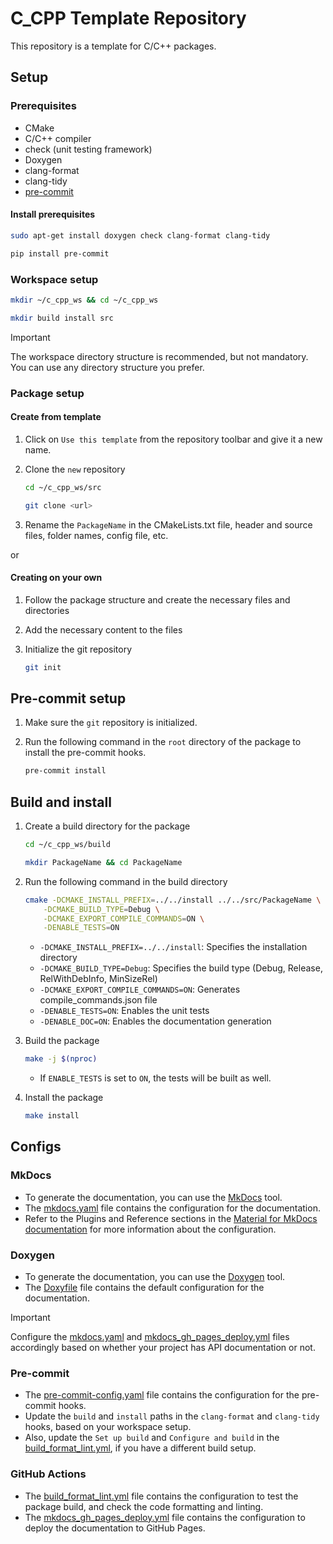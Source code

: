 # C_CPP Template Repository

This repository is a template for C/C++ packages.

## Setup

### Prerequisites

- CMake
- C/C++ compiler
- check (unit testing framework)
- Doxygen
- clang-format
- clang-tidy
- [pre-commit](https://pre-commit.com/)

#### Install prerequisites

```bash
sudo apt-get install doxygen check clang-format clang-tidy

pip install pre-commit
```

### Workspace setup

```bash
mkdir ~/c_cpp_ws && cd ~/c_cpp_ws

mkdir build install src
```

> [!IMPORTANT]
> The workspace directory structure is recommended, but not mandatory.
You can use any directory structure you prefer.

### Package setup

#### Create from template

1. Click on `Use this template` from the repository toolbar and give it a new name.

2. Clone the `new` repository

    ```bash
    cd ~/c_cpp_ws/src

    git clone <url>
    ```

3. Rename the `PackageName` in the CMakeLists.txt file, header and source files, folder names,
config file, etc.

</details>

or

#### Creating on your own

1. Follow the package structure and create the necessary files and directories
2. Add the necessary content to the files
3. Initialize the git repository

    ```bash
    git init
    ```

</details>

## Pre-commit setup

1. Make sure the `git` repository is initialized.

2. Run the following command in the `root` directory of the package to install the pre-commit hooks.

    ```bash
    pre-commit install
    ```

## Build and install

1. Create a build directory for the package

    ```bash
    cd ~/c_cpp_ws/build

    mkdir PackageName && cd PackageName
    ```

2. Run the following command in the build directory

    ```bash
    cmake -DCMAKE_INSTALL_PREFIX=../../install ../../src/PackageName \
        -DCMAKE_BUILD_TYPE=Debug \
        -DCMAKE_EXPORT_COMPILE_COMMANDS=ON \
        -DENABLE_TESTS=ON
    ```

    - `-DCMAKE_INSTALL_PREFIX=../../install`: Specifies the installation directory
    - `-DCMAKE_BUILD_TYPE=Debug`: Specifies the build type (Debug, Release, RelWithDebInfo, MinSizeRel)
    - `-DCMAKE_EXPORT_COMPILE_COMMANDS=ON`: Generates compile_commands.json file
    - `-DENABLE_TESTS=ON`: Enables the unit tests
    - `-DENABLE_DOC=ON`: Enables the documentation generation

3. Build the package

    ```bash
    make -j $(nproc)
    ```

    - If `ENABLE_TESTS` is set to `ON`, the tests will be built as well.

4. Install the package

    ```bash
    make install
    ```

## Configs

### MkDocs

- To generate the documentation, you can use the [MkDocs](https://www.mkdocs.org/) tool.
- The [mkdocs.yaml](mkdocs.yaml) file contains the configuration for the documentation.
- Refer to the Plugins and Reference sections in the [Material for MkDocs documentation](https://squidfunk.github.io/mkdocs-material/reference/)
for more information about the configuration.

### Doxygen

- To generate the documentation, you can use the [Doxygen](https://www.doxygen.nl/index.html) tool.
- The [Doxyfile](Doxyfile.in) file contains the default configuration for the documentation.

> [!IMPORTANT]
> Configure the [mkdocs.yaml](mkdocs.yaml) and [mkdocs_gh_pages_deploy.yml](/github/workflows/mkdocs_gh_pages_deploy.yml)
files accordingly based on whether your project has API documentation or not.

### Pre-commit

- The [pre-commit-config.yaml](.pre-commit-config.yaml) file contains the configuration for the
pre-commit hooks.
- Update the `build` and `install` paths in the `clang-format` and `clang-tidy` hooks, based on your
workspace setup.
- Also, update the `Set up build` and `Configure and build` in the [build_format_lint.yml](.github/workflows/build_format_lint.yml),
if you have a different build setup.

### GitHub Actions

- The [build_format_lint.yml](.github/workflows/build_format_lint.yml) file contains the configuration
to test the package build, and check the code formatting and linting.
- The [mkdocs_gh_pages_deploy.yml](.github/workflows/mkdocs_gh_pages_deploy.yml) file contains the
configuration to deploy the documentation to GitHub Pages.
